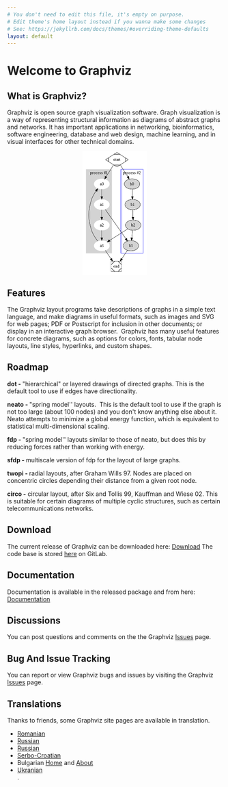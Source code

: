 ```yaml
---
# You don't need to edit this file, it's empty on purpose.
# Edit theme's home layout instead if you wanna make some changes
# See: https://jekyllrb.com/docs/themes/#overriding-theme-defaults
layout: default
---
```



<h1><strong>Welcome to Graphviz</strong></h1>

<h2><strong>What is Graphviz?</strong></h2>

<p>Graphviz is open source graph visualization software. Graph visualization is a way of representing structural information as diagrams of abstract graphs and networks. It has important applications in networking, bioinformatics,&nbsp; software engineering, database and web design, machine learning, and in visual interfaces for other technical domains.&nbsp;</p>

<p><img alt="Cluster" src="_pages/Gallery/directed/cluster.png" style="display:block; height:289px; margin-left:auto; margin-right:auto; width:150px" /></p>

<h2><strong>Features</strong></h2>

<p>The Graphviz layout programs take descriptions of graphs in a simple text language, and make diagrams in useful formats, such as images and SVG for web pages; PDF or Postscript for inclusion in other documents; or display in an interactive graph browser.&nbsp; Graphviz has many useful features for concrete diagrams, such as options for colors, fonts, tabular node layouts, line styles, hyperlinks, and custom shapes.&nbsp;</p>

<h2><strong>Roadmap</strong></h2>

<p><strong>dot - </strong>&quot;hierarchical&quot; or layered drawings of directed graphs. This is the default tool to use if edges have directionality.</p>

<p><strong>neato - </strong>&quot;spring model&#39;&#39; layouts.&nbsp; This is the default tool to use if the graph is not too large (about 100 nodes) and you don&#39;t know anything else about it. Neato attempts to minimize a global energy function, which is equivalent to statistical multi-dimensional scaling.</p>

<p><strong>fdp - </strong>&quot;spring model&#39;&#39; layouts similar to those of neato, but does this by reducing forces rather than working with energy.</p>

<p><strong>sfdp - </strong>multiscale version of fdp for the layout of large graphs.</p>

<p><strong>twopi - </strong>radial layouts, after Graham Wills 97. Nodes are placed on concentric circles depending their distance from a given root node.</p>

<p><strong>circo -</strong> circular layout, after Six and Tollis 99, Kauffman and Wiese 02. This is suitable for certain diagrams of multiple cyclic structures, such as certain telecommunications networks.</p>

<h2><strong>Download</strong></h2>

<p>The current release of Graphviz can be downloaded here: <a href="{{ site.url }}/download">Download</a>
The code base is stored <a href="https://gitlab.com/graphviz/graphviz/">here</a> on GitLab.
</p>

<h2><strong>Documentation</strong></h2>

<p>Documentation is available in the released package and from here: <a href="{{ site.url }}/documentation">Documentation</a></p>

<h2><strong>Discussions</strong></h2>

<p>You can post questions and comments on the the Graphviz <a href="https://gitlab.com/graphviz/graphviz/issues" target="_blank">Issues</a> page.<br />

<h2><strong>Bug And Issue Tracking</strong></h2>

<p>You can report or view Graphviz bugs and issues by visiting the Graphviz <a href="https://gitlab.com/graphviz/graphviz/issues" target="_blank">Issues</a> page.<br />

<h2><strong>Translations</strong></h2>

<p>Thanks to friends, some Graphviz site pages are available in translation.</p>

<ul>
<li> <a href="http://webhostinggeeks.com/science/graphviz-about-rm" target="_blank">Romanian</a></li>
<li> <a href="http://www.portablecomponentsforall.com/edu/graphviz-about-ru/" target="_blank">Russian</a></li>
<li> <a href="{{ site.url }}/_pages/Misc/ru_translation.rtf" target="_blank">Russian</a></li> <!-- from <a href="mailto:andreev.yurij@gmail.com">andreev.yurij@gmail.com</a> -->
<li> <a href="http://science.webhostinggeeks.com/graficka-vizualizacija" target="_blank">Serbo-Croatian</a></li> <!-- from  <a href="mailto:andreev.yurij@gmail.com">andreev.yurij@gmail.com</a> -->
<li> Bulgarian <a href="http://monkeydrives.com/blog/graphviz/">Home</a> and <a href="http://monkeydrives.com/blog/about-graph/">About</a></li> <!-- href="http://monkeydrives.com">Artem Delik -->
<li> <a href="http://www.passadrugtestingforall.com/edu/graphviz-about-uk/" target="_blank">Ukranian</a></li> <!-- from Piter Swenson [passadrugtesting4all@gmail.com] -->.
